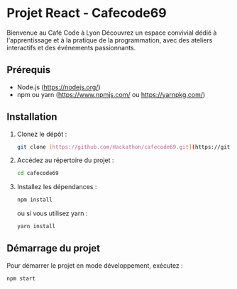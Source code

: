 # Projet React - Cafecode69

Bienvenue au Café Code à Lyon
Découvrez un espace convivial dédié à l'apprentissage et à la pratique de la programmation, avec des ateliers interactifs et des événements passionnants.

## Prérequis

- Node.js (https://nodejs.org/)
- npm ou yarn (https://www.npmjs.com/ ou https://yarnpkg.com/)

## Installation

1. Clonez le dépôt :

    ```bash
    git clone [https://github.com/Hackathon/cafecode69.git](https://github.com/memehoueibib/Hackathon.git)
    ```

2. Accédez au répertoire du projet :

    ```bash
    cd cafecode69
    ```

3. Installez les dépendances :

    ```bash
    npm install
    ```

    ou si vous utilisez yarn :

    ```bash
    yarn install
    ```

## Démarrage du projet

Pour démarrer le projet en mode développement, exécutez :

```bash
npm start

